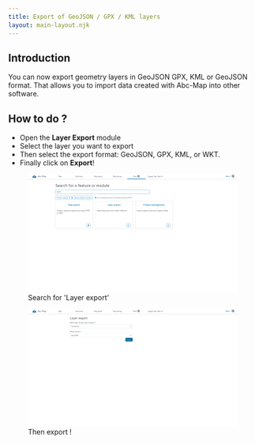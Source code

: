 ```yaml
---
title: Export of GeoJSON / GPX / KML layers
layout: main-layout.njk
---
```


## Introduction

You can now export geometry layers in GeoJSON GPX, KML or GeoJSON format. That
allows you to import data created with Abc-Map into other software.

## How to do ?

- Open the **Layer Export** module
- Select the layer you want to export
- Then select the export format: GeoJSON, GPX, KML, or WKT.
- Finally click on **Export**!

<figure class="figure">
    <img src="./screenshot-1.png" alt="Search for 'Layer export'">
    <figcaption>Search for 'Layer export'</figcaption>
</figure>

<figure class="figure">
    <img src="./screenshot-2.png" alt="Then export !">
    <figcaption>Then export !</figcaption>
</figure>
